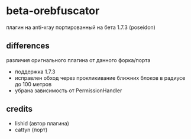 # beta-orebfuscator
плагин на anti-xray портированный на бета 1.7.3 (poseidon)

## differences
различия оригнального плагина от данного форка/порта
- поддержка 1.7.3 
- исправлен обход через прокликивание ближних блоков в радиусе до 100 метров
- убрана зависимость от PermissionHandler

## credits
- lishid (автор плагина)
- cattyn (порт)